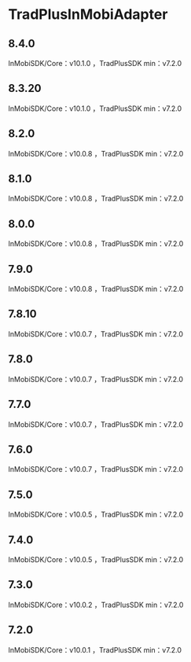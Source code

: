 # TradPlusInMobiAdapter

## 8.4.0

InMobiSDK/Core：v10.1.0 ，TradPlusSDK min：v7.2.0

## 8.3.20

InMobiSDK/Core：v10.1.0 ，TradPlusSDK min：v7.2.0

## 8.2.0

InMobiSDK/Core：v10.0.8 ，TradPlusSDK min：v7.2.0

## 8.1.0

InMobiSDK/Core：v10.0.8 ，TradPlusSDK min：v7.2.0

## 8.0.0

InMobiSDK/Core：v10.0.8 ，TradPlusSDK min：v7.2.0

## 7.9.0

InMobiSDK/Core：v10.0.8 ，TradPlusSDK min：v7.2.0

## 7.8.10

InMobiSDK/Core：v10.0.7 ，TradPlusSDK min：v7.2.0

## 7.8.0

InMobiSDK/Core：v10.0.7 ，TradPlusSDK min：v7.2.0

## 7.7.0

InMobiSDK/Core：v10.0.7 ，TradPlusSDK min：v7.2.0

## 7.6.0

InMobiSDK/Core：v10.0.7 ，TradPlusSDK min：v7.2.0

## 7.5.0

InMobiSDK/Core：v10.0.5 ，TradPlusSDK min：v7.2.0

## 7.4.0

InMobiSDK/Core：v10.0.5 ，TradPlusSDK min：v7.2.0

## 7.3.0

InMobiSDK/Core：v10.0.2 ，TradPlusSDK min：v7.2.0

## 7.2.0

InMobiSDK/Core：v10.0.1 ，TradPlusSDK min：v7.2.0